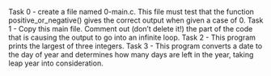 Task 0 - create a file named 0-main.c. This file must test that the function positive_or_negative() gives the correct output when given a case of 0. 
Task 1 - Copy this main file. Comment out (don’t delete it!) the part of the code that is causing the output to go into an infinite loop.
Task 2 - This program prints the largest of three integers.
Task 3 - This program converts a date to the day of year and determines how many days are left in the year, taking leap year into consideration.
